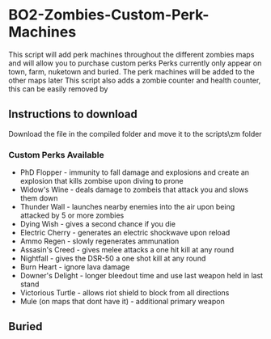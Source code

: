 # BO2-Zombies-Custom-Perk-Machines
This script will add perk machines throughout the different zombies maps and will allow you to purchase custom perks 
Perks currently only appear on town, farm, nuketown and buried. The perk machines will be added to the other maps later 
This script also adds a zombie counter and health counter, this can be easily removed by 
## Instructions to download 
Download the file in the compiled folder and move it to the scripts\zm folder

### Custom Perks Available
- PhD Flopper - immunity to fall damage and explosions and create an explosion that kills zombise upon diving to prone
- Widow's Wine - deals damage to zombeis that attack you and slows them down
- Thunder Wall - launches nearby enemies into the air upon being attacked by 5 or more zombies
- Dying Wish - gives a second chance if you die
- Electric Cherry - generates an electric shockwave upon reload
- Ammo Regen - slowly regenerates ammunation 
- Assasin's Creed - gives melee attacks a one hit kill at any round 
- Nightfall - gives the DSR-50 a one shot kill at any round
- Burn Heart - ignore lava damage
- Downer's Delight - longer bleedout time and use last weapon held in last stand 
- Victorious Turtle - allows riot shield to block from all directions
- Mule (on maps that dont have it) - additional primary weapon

## Buried 

